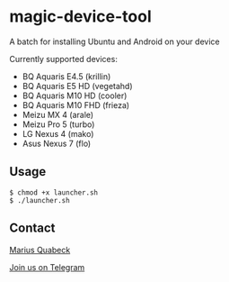 # magic-device-tool
A batch for installing Ubuntu and Android on your device

Currently supported devices:

- BQ Aquaris E4.5 (krillin)
- BQ Aquaris E5 HD (vegetahd)
- BQ Aquaris M10 HD (cooler)
- BQ Aquaris M10 FHD (frieza)
- Meizu MX 4 (arale)
- Meizu Pro 5 (turbo)
- LG Nexus 4 (mako)
- Asus Nexus 7 (flo)

Usage
-----
```
$ chmod +x launcher.sh
$ ./launcher.sh
```


Contact
-------
[Marius Quabeck](mailto:misterq@ubuntu.com)

[Join us on Telegram](https://telegram.me/joinchat/A3LlWgiC4TQYX0epd9w8EQ)
